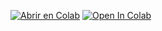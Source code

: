 [![Abrir en Colab](https://colab.research.google.com/assets/colab-badge.svg)](https://colab.research.google.com/github/sntamaria/Actividad-3.1-Metricas-de-error-/blob/main/Maria_Angeles_Martin_de_la_Cruz_Act_3_1_Metricas_de_error.ipynb)
[![Open In Colab](https://colab.research.google.com/assets/colab-badge.svg)](https://colab.research.google.com/github/sntamaria/Gesti-n-de-Archivos/blob/main/Gestión_de_Archivos.ipynb)
